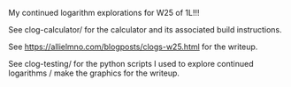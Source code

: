 My continued logarithm explorations for W25 of 1L!!!

See clog-calculator/ for the calculator and its associated build instructions.

See https://allielmno.com/blogposts/clogs-w25.html for the writeup.

See clog-testing/ for the python scripts I used to explore continued logarithms / make the graphics for the writeup.
